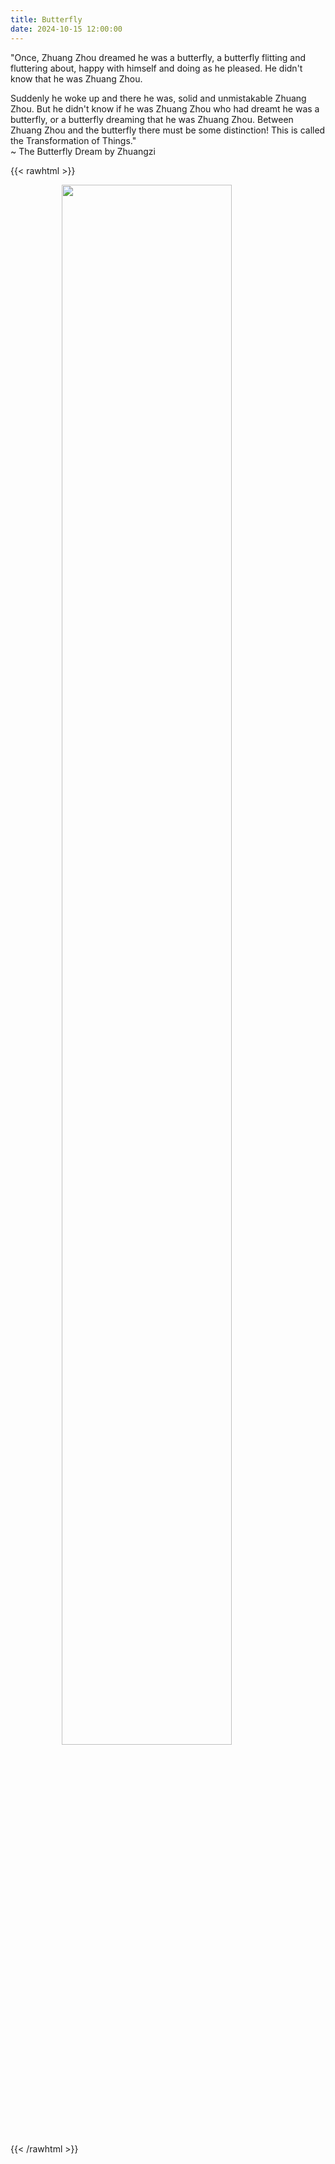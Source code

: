```yaml
---
title: Butterfly
date: 2024-10-15 12:00:00
---
```


"Once, Zhuang Zhou dreamed he was a butterfly, a butterfly flitting and fluttering about, happy with himself and doing as he pleased. He didn't know that he was Zhuang Zhou.  

Suddenly he woke up and there he was, solid and unmistakable Zhuang Zhou. But he didn't know if he was Zhuang Zhou who had dreamt he was a butterfly, or a butterfly dreaming that he was Zhuang Zhou. Between Zhuang Zhou and the butterfly there must be some distinction! This is called the Transformation of Things."  
~ The Butterfly Dream by Zhuangzi  


{{< rawhtml >}}
<figure>
    <img style="display: block; margin-left: auto; margin-right: auto; width:80%" src="/attachments/butterfly_dream.jpg">
</figure>
{{< /rawhtml >}}

